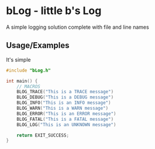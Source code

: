 
# bLog - little b's Log

A simple logging solution complete with file and line names


## Usage/Examples
It's simple
```cpp
#include "bLog.h"

int main() {
    // MACROS
    BLOG_TRACE("This is a TRACE message")
    BLOG_DEBUG("This is a DEBUG message")
    BLOG_INFO("This is an INFO message")
    BLOG_WARN("This is a WARN message")
    BLOG_ERROR("This is an ERROR message")
    BLOG_FATAL("This is a FATAL message")
    BLOG_LOG("This is an UNKNOWN message")

    return EXIT_SUCCESS;
}
```

